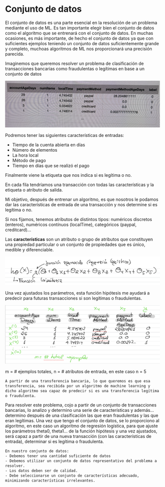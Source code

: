 # Conjunto de datos

El conjunto de datos es una parte esencial en la resolución de un problema mediante el uso de ML.
Es tan importante elegir bien el conjunto de datos como el algoritmo que se entrenará con el conjunto de datos. En muchas ocasiones, es más importante, de hecho el conjunto de datos ya que con suficientes ejemplos teniendo un conjunto de datos suficientemente grande y completo, muchoas algoritmos de ML nos proporcionará una precisión parecida.

Imaginemos que queremos resolver un problema de clasificación de transacciones bancarias como fraudulentas o legítimas en base a un conjunto de datos

![alt text](image.png)

Podremos tener las siguientes características de entradas:
- Tiempo de la cuenta abierta en días
- Número de elementos
- La hora local
- Método de pago
- Tiempo en días que se realizó el pago

Finalmente viene la etiqueta que nos indica si es legítima o no.

En cada fila tendríamos una transacción con todas las características y la etiqueta o atributo de salida.

Mi objetivo, después de entrenar un algoritmo, es que nosotros le podamos dar las características de entrada de una transacción y nos determine si es legítima o no.

Si nos fijamos, tenemos atributos de distintos tipos: numéricos discretos (enteros), numéricos contínuos (localTime), categóricos (paypal, creditcard)...

Las **características** son un atributo o grupo de atributos que constituyen una propiedad particular o un conjunto de propiedades que es único, medible y diferenciable.

![alt text](image-1.png)

Una vez ajustados los parámetros, esta función hipótesis me ayudará a predecir para futuras transacciones si son legítimas o fraudulentas.

![**alt text**](image-2.png)

m = # ejemplos totales, n = # atributos de entrada, en este caso n = 5

```{note}
A partir de una transferencia bancaria, lo que queremos es que esa transferencia, sea recibida por un algoritmo de machine learning y dicho algoritmo sea capaz de predecir si es una transferencia legítima o fraudulenta.
```

Para resolver este problema, cojo a partir de un conjunto de transacciones bancarias, lo analizo y determino una serie de características y además... determino después de una clasificación las que eran fraudulentas y las que eran legítimas.
Una vez que tengo el conjunto de datos, se lo proporciono al algoritmo, en este caso un algoritmo de regresión logística, para que ajuste los parámetros theta0, theta1... de la función hipótesis y una vez ajustados, será capaz a partir de una nueva transacción (con las características de entrada), determinar si es legítima o fraudulenta.

```{note}
En nuestro conjunto de datos:
- Debemos tener una cantidad suficiente de datos
- Debemos utilizar un conjunto de datos representativo del problema a resolver.
- Los datos deben ser de calidad.
- Debe seleccionarse un conjunto de características adecuado, minimizando características irrelevantes.
```

